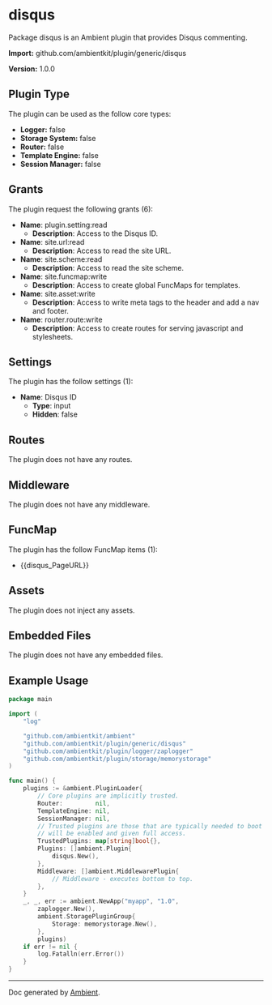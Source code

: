 # disqus

Package disqus is an Ambient plugin that provides Disqus commenting.

**Import:** github.com/ambientkit/plugin/generic/disqus

**Version:** 1.0.0

## Plugin Type

The plugin can be used as the follow core types:

- **Logger:** false
- **Storage System:** false
- **Router:** false
- **Template Engine:** false
- **Session Manager:** false

## Grants

The plugin request the following grants (6):

- **Name**: plugin.setting:read
  - **Description**: Access to the Disqus ID.
- **Name**: site.url:read
  - **Description**: Access to read the site URL.
- **Name**: site.scheme:read
  - **Description**: Access to read the site scheme.
- **Name**: site.funcmap:write
  - **Description**: Access to create global FuncMaps for templates.
- **Name**: site.asset:write
  - **Description**: Access to write meta tags to the header and add a nav and footer.
- **Name**: router.route:write
  - **Description**: Access to create routes for serving javascript and stylesheets.

## Settings

The plugin has the follow settings (1):

- **Name**: Disqus ID
  - **Type**: input
  - **Hidden**: false

## Routes

The plugin does not have any routes.

## Middleware

The plugin does not have any middleware.

## FuncMap

The plugin has the follow FuncMap items (1):

  - {{disqus_PageURL}}

## Assets

The plugin does not inject any assets.

## Embedded Files

The plugin does not have any embedded files.

## Example Usage

```go
package main

import (
	"log"

	"github.com/ambientkit/ambient"
	"github.com/ambientkit/plugin/generic/disqus"
	"github.com/ambientkit/plugin/logger/zaplogger"
	"github.com/ambientkit/plugin/storage/memorystorage"
)

func main() {
	plugins := &ambient.PluginLoader{
		// Core plugins are implicitly trusted.
		Router:         nil,
		TemplateEngine: nil,
		SessionManager: nil,
		// Trusted plugins are those that are typically needed to boot so they
		// will be enabled and given full access.
		TrustedPlugins: map[string]bool{},
		Plugins: []ambient.Plugin{
			disqus.New(),
		},
		Middleware: []ambient.MiddlewarePlugin{
			// Middleware - executes bottom to top.
		},
	}
	_, _, err := ambient.NewApp("myapp", "1.0",
		zaplogger.New(),
		ambient.StoragePluginGroup{
			Storage: memorystorage.New(),
		},
		plugins)
	if err != nil {
		log.Fatalln(err.Error())
	}
}
```

---

Doc generated by [Ambient](https://ambientkit.github.io/docs/).